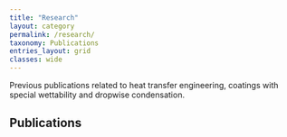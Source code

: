 ```yaml
---
title: "Research"
layout: category
permalink: /research/
taxonomy: Publications
entries_layout: grid
classes: wide
---
```

Previous publications related to heat transfer engineering, coatings with special wettability and dropwise condensation.

## Publications